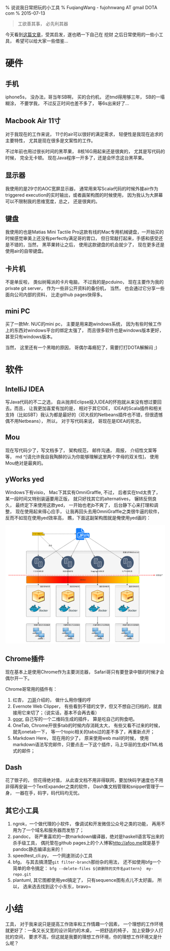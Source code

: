 % 说说我日常把玩的小工具
% FuqiangWang - fujohnwang AT gmail DOTA com
% 2015-07-13

> 工欲善其事， 必先利其器

今天看到[这篇文章](http://liqi.io/jianghong/)，受其启发，遂也晒一下自己在 挖财 之后日常使用的一些小工具， 希望可以给大家一些借鉴...

# 硬件

## 手机

iphone5s， 没办法，哥当年SB啊， 买的合约机， 还tmd得用够三年， SB的一塌糊涂， 不要学我， 不过反正时间也差不多了， 等6s出来好了...

## Macbook Air 11寸

对于我现在的工作来说， 11寸的air可以很好的满足需求， 轻便性是我现在追求的主要特性， 尤其是现在很多是文案性的工作。

不过年前也用过很长时间的黑苹果， 8核16G用起来还是很爽的， 尤其是写代码的时候， 完全无卡顿。 现在Java程序一开多了，还是会怀念这台黑苹果。

## 显示器

我使用的是29寸的AOC宽屏显示器， 通常用来写Scala代码的时候外接air作为triggered execution的实时输出，或者画架构图的时候使用， 因为我认为大屏幕可以不限制我的思维宽度，总之， 还是很爽的。


## 键盘

我使用的也是Matias Mini Tactile Pro这款有线的Mac专用机械键盘，一开始买的时候感觉审美上还没有perfectly满足哥的胃口， 但日常敲打起来，手感和感受还是不错的，当然， 黑苹果转让之后， 使用这款键盘的机会就少了， 现在更多还是使用air的自带键盘。

## 卡片机

不是单反啦， 类似树莓派的卡片电脑， 不过我的是pcduino， 现在主要作为我的private git server， 作为一些非公开资料的备份机， 当然， 也会通过它分享一些面向公司内部的资料， 比走github pages快得多。

## mini PC

买了一款Mr. NUC的mini pc， 主要是用来跑windows系统， 因为有些时候工作上的东西对windows平台的绑定太强了， 而且很多软件也是windows版本更好，甚至只有windows版本。

当然， 这里还有一个黑暗的原因， 哥偶尔毒瘾犯了，需要打打DOTA解解闷 ;)

# 软件

## IntelliJ IDEA

写Java代码的不二之选， 自从抛弃Eclipse投入IDEA的怀抱就从来没有想过要回去。而且， 让我更加喜爱有加的是， 相对于其它IDE， IDEA的Scala插件和相关支持（比如SBT）我认为都是最好的（邓大叔的Netbeans插件也不错，但很遗憾偶不用Netbeans）， 所以， 对于写代码来说， 哥现在是IDEA的死忠。

## Mou

现在写代码少了，写文档多了， 架构规范， 邮件沟通， 周报， 介绍性文案等等， md ^[请允许我自我陶醉的认为你能够理解这里两个字母的双关性]， 使用Mou绝对是最爽的。

## yWorks yed

Windows下有visio， Mac下其实有OmniGraffle, 不过， 后者实在tnd太贵了， 某一段时间又特别装逼要用正版， 就只好找其它的alternatives， 辗转反侧良久， 最终定下来使用这款yed， 一开始也老jb不爽了， 后台静下心来打理和调整， 现在使用起来得心应手， 让我再回头去用OmniGraffle之类很牛逼的软件，反而不如现在使用yed效率高， 瞧，下面这副架构图就是俺使用yed画的：

![](images/configuration-and-target-environments.png)


## Chrome插件

现在基本上是使用Chrome作为主要浏览器， Safari哥只有要登录中银的时候才会偶尔开一下。

Chrome哥常用的插件有：

1. 红杏， [刀哥](http://hongjiang.info)介绍的， 做什么用你懂的哼
2. Evernote Web Clipper， 有些看到不错的文字，但又不想自己归档的，就直接用它来切了；（说实话，基本不会再去看）
3. [goqr](https://github.com/fujohnwang/goqr), 自己写的一个二维码生成的插件， 算是吃自己的狗食吧。
4. OneTab, Chrome开很多tab的时候内存消耗太大， 有些又看不过来的时候，就先onetab一下， 等一个topic相关的tabs过的差不多了，再重新点开；
5. Markdown Here， 现在用的少了， 原来使用web mail的时候， 使用markdown语法写完邮件，只要点击一下这个插件，马上华丽的生成HTML格式的邮件；

## Dash

花了银子的， 但花得绝对值， 从此查文档不用非得联网，要加快码字速度也不用非得再安装一个TextExpander之类的软件， Dash集文档管理和snippet管理于一身， 一器在手，码字，码代码均无忧。

## 其它小工具

1. ngrok，一个做代理的小软件， 像调试和开发微信公众号之类的功能， 再用不用为了一个域名和服务器而发愁了；
2. pandoc， 哥严重喜欢的一款markdown编译器，绝对是haskell语言写出来的杀手级工具， 偶托管在github pages上的个人博客<http://afoo.me>就是基于pandoc静态编译出来的！
3. speedtest_cli.py， 一个网速测试小工具
4. bfg， 与其去搞清楚`git filter-branch`那纷杂的用法， 还不如使用bfg一个简单的命令搞定： `bfg --delete-files ${欲删除的文件名pattern}  my-repo.git`
5. plantuml, 其它图都使用yed搞定了， 只有sequence图有点儿不太好画， 所以， 选来选去找到这个小东东，bravo~

# 小结

工具， 对于我来说只是提高工作效率和工作情趣一个因素， 一个理想的工作环境就更好了：一条又长又宽的设计简约的木桌， 一把舒适的椅子， 加上安静少人打扰的空间， 要求不高，但这就是我要的理想工作环境，你的理想工作环境又是什么呢？

